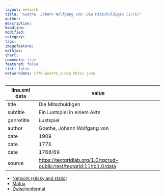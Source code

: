 ```yaml
---
layout: network
title: "Goethe, Johann Wolfgang von: Die Mitschuldigen (1776)"
author:
description:
headline:
modified:
category:
tags:
imagefeature: 
mathjax: 
chart: 
comments: true
featured: false
list: false
networkdata: 1776-Goethe_J-Die_Mitsc.json
---
```

lina.xml data  | value
------------- | -------------
title|Die Mitschuldigen
subtitle|Ein Lustspiel in einem Akte
genretitle|Lustspiel
author|Goethe, Johann Wolfgang von
date|1909
date|1776
date|1768/69
source|https://textgridlab.org/1.0/tgcrud-public/rest/textgrid:11hb1.0/data


* [Network (sticky and static)](/network178)
* [Matrix](/matrix178)
* [Zwischenformat](/lina178 )
